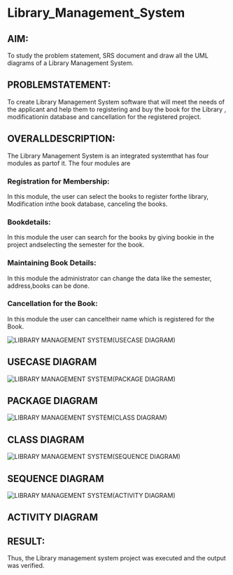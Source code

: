 # Library_Management_System
## AIM:
 To study the problem statement, SRS document and draw all the UML
 diagrams of a Library Management System.
 
## PROBLEMSTATEMENT:
 To create Library Management System software that will meet the needs of the
 applicant and help them to registering and buy the book for the Library ,
 modificationin database and cancellation for the registered project.
 
## OVERALLDESCRIPTION:
 The Library Management System is an integrated systemthat has four modules as
 partof it. The four modules are
### Registration for Membership:
 In this module, the user can select the books to register forthe library,
 Modification inthe book database, canceling the books.
### Bookdetails:
 In this module the user can search for the books by giving bookie in the
 project andselecting the semester for the book.
### Maintaining Book Details:
 In this module the administrator can change the data like the semester,
 address,books can be done.
### Cancellation for the Book:
 In this module the user can canceltheir name which is registered for the Book.


![LIBRARY MANAGEMENT SYSTEM(USECASE DIAGRAM)](https://github.com/SanjayBalaji0/Library_Management_System/assets/145533553/a1c54709-e25e-4424-9763-75564a26eadf)
## USECASE DIAGRAM

![LIBRARY MANAGEMENT SYSTEM(PACKAGE DIAGRAM)](https://github.com/SanjayBalaji0/Library_Management_System/assets/145533553/6ce04db1-3d20-4cd9-a4b7-18002be18a6c)
## PACKAGE DIAGRAM

![LIBRARY MANAGEMENT SYSTEM(CLASS DIAGRAM)](https://github.com/SanjayBalaji0/Library_Management_System/assets/145533553/6343f056-74db-4b9b-a1d0-83aec185cd79)
## CLASS DIAGRAM

![LIBRARY MANAGEMENT SYSTEM(SEQUENCE DIAGRAM)](https://github.com/SanjayBalaji0/Library_Management_System/assets/145533553/25661fb6-7296-4bfc-8188-6d04228471cc)
## SEQUENCE DIAGRAM

![LIBRARY MANAGEMENT SYSTEM(ACTIVITY DIAGRAM)](https://github.com/SanjayBalaji0/Library_Management_System/assets/145533553/e98aae47-a166-44a0-8890-8327a4cedea9)
## ACTIVITY DIAGRAM

## RESULT:
 Thus, the Library management system project was executed and the output
 was verified.
